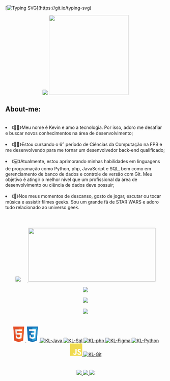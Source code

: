 
[![Typing SVG](https://readme-typing-svg.herokuapp.com/?color=56BCDA&size=32&center=true&vCenter=true&width=1000&lines=Hello+there+👋!;+Im+Kevin!;Welcome+to+my+github+profile!)](https://git.io/typing-svg)


<p align="center">
   <img height="250em" src="https://images-wixmp-ed30a86b8c4ca887773594c2.wixmp.com/f/212168da-ee3e-4487-b9f2-28d245ecb3d6/dfc40yr-f1a3f82d-5f80-48c8-9246-f9c16f3ba3a2.gif?token=eyJ0eXAiOiJKV1QiLCJhbGciOiJIUzI1NiJ9.eyJzdWIiOiJ1cm46YXBwOjdlMGQxODg5ODIyNjQzNzNhNWYwZDQxNWVhMGQyNmUwIiwiaXNzIjoidXJuOmFwcDo3ZTBkMTg4OTgyMjY0MzczYTVmMGQ0MTVlYTBkMjZlMCIsIm9iaiI6W1t7InBhdGgiOiJcL2ZcLzIxMjE2OGRhLWVlM2UtNDQ4Ny1iOWYyLTI4ZDI0NWVjYjNkNlwvZGZjNDB5ci1mMWEzZjgyZC01ZjgwLTQ4YzgtOTI0Ni1mOWMxNmYzYmEzYTIuZ2lmIn1dXSwiYXVkIjpbInVybjpzZXJ2aWNlOmZpbGUuZG93bmxvYWQiXX0.6geODoGCl2sPb-slg3RZG7hXWVa6wL02wdQdIokod0Y"/>
   <img height="250em" width="250em" src="https://art.pixilart.com/361c42bb292ad87.gif"/> 
</p>

<h2> About-me: </h2><br>
<li> 《👨‍💻》Meu nome é Kevin e amo a tecnologia. Por isso, adoro me desafiar e buscar novos conhecimentos na área de desenvolvimento; </li><br>
<li> 《👨‍🎓》Estou cursando o 6° período de Ciências da Computação na FPB e me desenvolvendo para me tornar um desenvolvedor back-end qualificado; </li><br>
<li> 《💻》Atualmente, estou aprimorando minhas habilidades em linguagens de programação como Python, php, JavaScript e SQL, bem como em gerenciamento de banco de dados e controle de versão com Git. Meu objetivo é atingir o melhor nível que um profissional da área de desenvolvimento ou ciência de dados deve possuir; </li><br>
<li> 《🖖》Nos meus momentos de descanso, gosto de jogar, escutar ou tocar música e assistir filmes geeks. Sou um grande fã de STAR WARS e adoro tudo relacionado ao universo geek. </li><br>

<h1> </h1>
<div>
  <a href="https://github.com/MrKevin284">
<p align="center">
  <img width="400" src="https://github-readme-stats.vercel.app/api?username=MrKevin284&count_private=true&show_icons=true&theme=react" style="margin-right: 20px;"/>
  <img width="400" height="168em" src="https://github-readme-stats.vercel.app/api/top-langs/?username=MrKevin284&layout=compact&langs_count=7&theme=react"/>
</p>
<p align="center">
<img width="830" src="https://github-readme-activity-graph.vercel.app/graph?username=MrKevin284&bg_color=21232a&color=a8eeff&line=61dafb&point=f0fcff&area=true&hide_border=false" />
</p>  
<p align="center">
  <img width="425" src="https://streak-stats.demolab.com/?user=MrKevin284&theme=react" />
</p>
    <p align="center"><img align="center" src="https://profile-counter.glitch.me/{MrKevin284}/count.svg" /></p> 
  </div>


<h1> </h1>
<p align="center">
  <img alt="KL-HTML" height="50" width="40" src="https://raw.githubusercontent.com/devicons/devicon/master/icons/html5/html5-original.svg">
  <img alt="KL-CSS" height="50" width="40" src="https://raw.githubusercontent.com/devicons/devicon/master/icons/css3/css3-original.svg">
  <img alt="KL-Java" height="50" src="https://cdn.jsdelivr.net/gh/devicons/devicon/icons/java/java-original-wordmark.svg">
  <img alt="KL-Sql" height="80" width="60" src="https://cdn.jsdelivr.net/gh/devicons/devicon/icons/mysql/mysql-original-wordmark.svg">
  <img alt="KL-php" height="60" width="40" src="https://cdn.jsdelivr.net/gh/devicons/devicon/icons/php/php-original.svg" />
  <img alt="KL-Figma" height="50" width="40" src="https://cdn.jsdelivr.net/gh/devicons/devicon/icons/figma/figma-original.svg"/>
  <img alt="KL-Python" height="40" width="50" src="https://cdn.jsdelivr.net/gh/devicons/devicon/icons/python/python-original-wordmark.svg" /> 
  <img alt="KL-Js" height="40" width="40" src="https://raw.githubusercontent.com/devicons/devicon/master/icons/javascript/javascript-plain.svg">
  <img alt="KL-Git" height="50" width="40" src="https://cdn.jsdelivr.net/gh/devicons/devicon/icons/git/git-original.svg" />
</p>

<h1> </h1>
<p align="center">
 <a href="mailto:kevin.lucas284sz@gmail.com" target="_blank">
   <img src="https://img.shields.io/badge/Gmail-D14836?style=for-the-badge&logo=gmail&logoColor=white" target="_blank">
 </a>
 <a href="https://www.linkedin.com/in/kevin-souza-471791236/" target="_blank">
   <img src="https://img.shields.io/badge/-LinkedIn-%230077B5?style=for-the-badge&logo=linkedin&logoColor=white" target="_blank">
 </a>
 <a href="https://www.instagram.com/kevin.l284/?hl=pt-br" target="_blank"><img src="https://img.shields.io/badge/-Instagram-%23E4405F?style=for-the-badge&logo=instagram&logoColor=white" target="_blank">
 </a>
</p>


